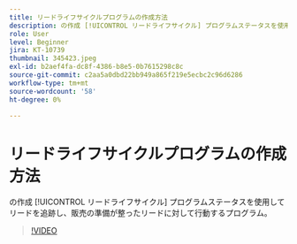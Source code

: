 ```yaml
---
title: リードライフサイクルプログラムの作成方法
description: の作成 [!UICONTROL リードライフサイクル] プログラムステータスを使用してリードを追跡し、販売の準備が整ったリードに対して行動するプログラム。
role: User
level: Beginner
jira: KT-10739
thumbnail: 345423.jpeg
exl-id: b2aef4fa-dc8f-4386-b8e5-0b7615298c8c
source-git-commit: c2aa5a0dbd22bb949a865f219e5ecbc2c96d6286
workflow-type: tm+mt
source-wordcount: '58'
ht-degree: 0%

---
```


# リードライフサイクルプログラムの作成方法

の作成 [!UICONTROL リードライフサイクル] プログラムステータスを使用してリードを追跡し、販売の準備が整ったリードに対して行動するプログラム。

>[!VIDEO](https://video.tv.adobe.com/v/345423/?quality=12&learn=on)
